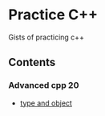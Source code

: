 # Practice C++

Gists of practicing c++

## Contents

### Advanced cpp 20

- [type and object](advanced_cpp20_programming/type_and_object/README.md)
